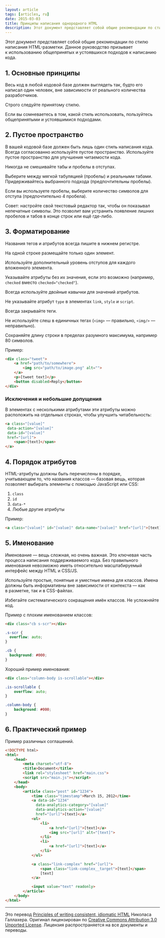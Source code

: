 ```yaml
---
layout: article
tags: [articles, ru]
date: 2015-03-03
title: Принципы написания однородного HTML
description: Этот документ представляет собой общие рекомендации по стилю написания HTML-разметки. Данное руководство призывает к использованию общепринятых и устоявшихся подходов к написанию кода.
---
```


<p class="paragraph--lead">Этот документ представляет собой общие рекомендации по стилю написания HTML-разметки. Данное руководство призывает к использованию общепринятых и устоявшихся подходов к написанию кода.</p>

## 1. Основные принципы

Весь код в любой кодовой базе должен выглядеть так, будто его написал один человек, вне зависимости от реального количества разработчиков.

Строго следуйте принятому стилю.

Если вы сомневаетесь в том, какой стиль использовать, пользуйтесь общепринятыми и устоявшимися подходами.

## 2. Пустое пространство

В вашей кодовой базе должен быть лишь один стиль написания кода. Всегда согласованно используйте пустое пространство. Используйте пустое пространство для улучшения читаемости кода.

Никогда не смешивайте табы и пробелы в отступах.

Выберите между мягкой табуляцией (пробелы) и реальными табами. Придерживайтесь выбранного подхода (предпочтительны пробелы).

Если вы используете пробелы, выберите количество символов для отступа (предпочтительно 4 пробела).

Совет: настройте свой текстовый редактор так, чтобы он показывал непечатные символы. Это позволит вам устранить появление лишних пробелов и табов в конце строк или ещё где-либо.

## 3. Форматирование

Названия тегов и атрибутов всегда пишите в нижнем регистре.

На одной строке размещайте только один элемент.

Используйте дополнительный уровень отступов для каждого вложенного элемента.

Указывайте атрибуты без их значения, если это возможно (например, `checked` вместо `checked="checked"`).

Всегда используйте двойные кавычки для значений атрибутов.

Не указывайте атрибут `type` в элементах `link`, `style` и `script`.

Всегда закрывайте теги.

Не используйте слеш в единичных тегах (`<img>` — правильно, `<img/>` — неправильно).

Сохраняйте длину строки в пределах разумного максимума, например 80 символов.

Пример:

```html
<div class="tweet">
    <a href="path/to/somewhere">
        <img src="path/to/image.png" alt="">
    </a>
    <p>[tweet text]</p>
    <button disabled>Reply</button>
</div>
```

### Исключения и небольшие допущения

В элементах с несколькими атрибутами эти атрибуты можно расположить на отдельных строках, чтобы улучшить читабельность:

```html
<a class="[value]"
 data-action="[value]"
 data-id="[value]"
 href="[url]">
    <span>[text]</span>
</a>
```

## 4. Порядок атрибутов

HTML-атрибуты должны быть перечислены в порядке, учитывающем то, что названия классов — базовая вещь, которая позволяет выбирать элементы с помощью JavaScript или CSS:

1. `class`
2. `id`
3. `data-*`
4. Любые другие атрибуты

Пример:

```html
<a class="[value]" id="[value]" data-name="[value]" href="[url]">[text]</a>
```

## 5. Именование

Именование — вещь сложная, но очень важная. Это ключевая часть процесса написания поддерживаемого кода. Без правильного именования невозможно иметь относительно масштабируемый интерфейс между HTML и CSS/JS.

Используйте простые, понятные и уместные имена для классов. Имена должны быть информативны вне зависимости от контекста — как в разметке, так и в CSS-файлах.

Избегайте систематического сокращения имён классов. Не усложняйте код.

Пример с плохим именованием классов:

```html
<div class="cb s-scr"></div>
```

```css
.s-scr {
  overflow: auto;
}

.cb {
  background: #000;
}
```

Хороший пример именования:

```html
<div class="column-body is-scrollable"></div>
```

```css
.is-scrollable {
    overflow: auto;
}

.column-body {
    background: #000;
}
```

## 6. Практический пример

Пример различных соглашений.

```html
<!DOCTYPE html>
<html>
    <head>
        <meta charset="utf-8">
        <title>Document</title>
        <link rel="stylesheet" href="main.css">
        <script src="main.js"></script>
    </head>
    <body>
        <article class="post" id="1234">
            <time class="timestamp">March 15, 2012</time>
            <a data-id="1234"
              data-analytics-category="[value]"
              data-analytics-action="[value]"
              href="[url]">[text]</a>
            <ul>
                <li>
                    <a href="[url]">[text]</a>
                    <img src="[url]" alt="[text]">
                </li>
                <li>
                    <a href="[url]">[text]</a>
                </li>
            </ul>

            <a class="link-complex" href="[url]">
                <span class="link-complex__target">[text]</span>
                [text]
            </a>

            <input value="text" readonly>
        </article>
    </body>
</html>
```

---

Это перевод [Principles of writing consistent, idiomatic HTML](https://github.com/necolas/idiomatic-html) Николаса Галлахера. Оригинал лицензирован по [Creative Commons Attribution 3.0 Unported License](http://creativecommons.org/licenses/by/3.0). Лицензия распространяется на все документы и переводы.
